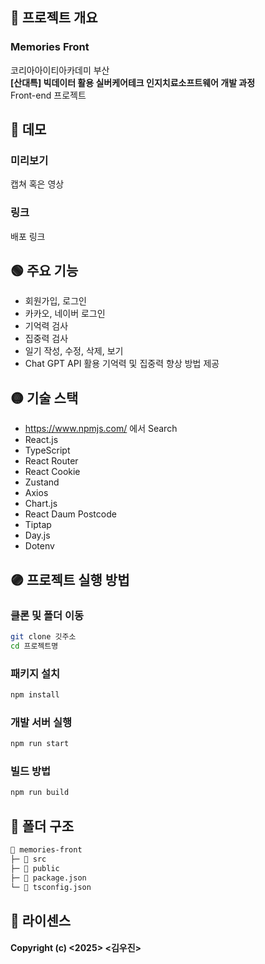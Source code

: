 ## 🔴 프로젝트 개요

### Memories Front

코리아아이티아카데미 부산  
**[산대특] 빅데이터 활용 실버케어테크 인지치료소프트웨어 개발 과정**  
Front-end 프로젝트

## 🔵 데모

### 미리보기

캡쳐 혹은 영상

### 링크

배포 링크

## 🟢 주요 기능

- 회원가입, 로그인
- 카카오, 네이버 로그인
- 기억력 검사
- 집중력 검사
- 일기 작성, 수정, 삭제, 보기
- Chat GPT API 활용 기억력 및 집중력 향상 방법 제공

## 🟡 기술 스택

- https://www.npmjs.com/ 에서 Search
- React.js
- TypeScript
- React Router
- React Cookie
- Zustand
- Axios
- Chart.js
- React Daum Postcode
- Tiptap
- Day.js
- Dotenv

## 🟣 프로젝트 실행 방법

### 클론 및 폴더 이동

```bash
git clone 깃주소
cd 프로젝트명
```

### 패키지 설치

```bash
npm install
```

### 개발 서버 실행

```bash
npm run start
```

### 빌드 방법

```bash
npm run build
```

## 📁 폴더 구조

```md
📂 memories-front
├─ 📂 src
├─ 📂 public
├─ 📃 package.json
└─ 📃 tsconfig.json
```

## 📑 라이센스

#### Copyright (c) <2025> <김우진>

